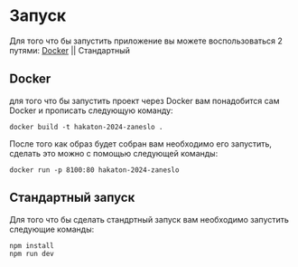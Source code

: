 # Запуск

Для того что бы запустить приложение вы можете воспользоваться 2 путями: [Docker](#docker) || Стандартный

## Docker 
для того что бы запустить проект через Docker вам понадобится сам Docker и прописать следующую команду:
```
docker build -t hakaton-2024-zaneslo .
```

После того как образ будет собран вам необходимо его запустить, сделать это можно с помощью следующей команды:
```
docker run -p 8100:80 hakaton-2024-zaneslo
```

## Стандартный запуск
Для того что бы сделать стандртный запуск вам необходимо запустить следующие команды:

```
npm install
npm run dev
```
